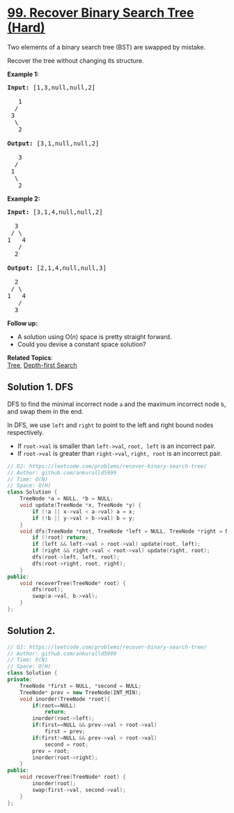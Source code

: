 # [99. Recover Binary Search Tree (Hard)](https://leetcode.com/problems/recover-binary-search-tree/)

<p>Two elements of a binary search tree (BST) are swapped by mistake.</p>

<p>Recover the tree without changing its structure.</p>

<p><strong>Example 1:</strong></p>

<pre><strong>Input:</strong> [1,3,null,null,2]

&nbsp;  1
&nbsp; /
&nbsp;3
&nbsp; \
&nbsp;  2

<strong>Output:</strong> [3,1,null,null,2]

&nbsp;  3
&nbsp; /
&nbsp;1
&nbsp; \
&nbsp;  2
</pre>

<p><strong>Example 2:</strong></p>

<pre><strong>Input:</strong> [3,1,4,null,null,2]

  3
 / \
1   4
&nbsp;  /
&nbsp; 2

<strong>Output:</strong> [2,1,4,null,null,3]

  2
 / \
1   4
&nbsp;  /
 &nbsp;3
</pre>

<p><strong>Follow up:</strong></p>

<ul>
	<li>A solution using O(<em>n</em>) space is pretty straight forward.</li>
	<li>Could you devise a constant space solution?</li>
</ul>


**Related Topics**:  
[Tree](https://leetcode.com/tag/tree/), [Depth-first Search](https://leetcode.com/tag/depth-first-search/)

## Solution 1. DFS

DFS to find the minimal incorrect node `a` and the maximum incorrect node `b`, and swap them in the end.

In DFS, we use `left` and `right` to point to the left and right bound nodes respectively.

* If `root->val` is smaller than `left->val`, `root, left` is an incorrect pair.
* If `root->val` is greater than `right->val`, `right, root` is an incorrect pair.

```cpp
// OJ: https://leetcode.com/problems/recover-binary-search-tree/
// Author: github.com/ankuralld5999
// Time: O(N)
// Space: O(H)
class Solution {
    TreeNode *a = NULL, *b = NULL;
    void update(TreeNode *x, TreeNode *y) {
        if (!a || x->val < a->val) a = x;
        if (!b || y->val > b->val) b = y;
    }
    void dfs(TreeNode *root, TreeNode *left = NULL, TreeNode *right = NULL) {
        if (!root) return;
        if (left && left->val > root->val) update(root, left);
        if (right && right->val < root->val) update(right, root);
        dfs(root->left, left, root);
        dfs(root->right, root, right);
    }
public:
    void recoverTree(TreeNode* root) {
        dfs(root);
        swap(a->val, b->val);
    }
};
```


## Solution 2.

```cpp
// OJ: https://leetcode.com/problems/recover-binary-search-tree/
// Author: github.com/ankuralld5999
// Time: O(N)
// Space: O(H)
class Solution {
private:
    TreeNode *first = NULL, *second = NULL;
    TreeNode* prev = new TreeNode(INT_MIN);
    void inorder(TreeNode *root){
        if(root==NULL)
            return;
        inorder(root->left);
        if(first==NULL && prev->val > root->val)
            first = prev;
        if(first!=NULL && prev->val > root->val)
            second = root;
        prev = root;
        inorder(root->right);
    }
public:
    void recoverTree(TreeNode* root) {
        inorder(root);
        swap(first->val, second->val);
    }
};
```
